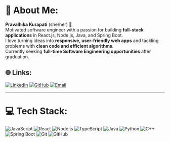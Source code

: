 # 💫 About Me:

**Pravalhika Kurapati** (she/her) 👋  
Motivated software engineer with a passion for building **full-stack applications** in React.js, Node.js, Java, and Spring Boot.  
I love turning ideas into **responsive, user-friendly web apps** and tackling problems with **clean code and efficient algorithms**.  
Currently seeking **full-time Software Engineering opportunities** after graduation.

## 🌐 Links:
[![LinkedIn](https://img.shields.io/badge/LinkedIn-%230077B5.svg?logo=linkedin&logoColor=white)](https://www.linkedin.com/in/pravalhika-kurapati/) 
[![GitHub](https://img.shields.io/badge/GitHub-%23121011.svg?logo=github&logoColor=white)](http://github.com/Pval-k)
[![Email](https://img.shields.io/badge/Email-%23D14836.svg?logo=gmail&logoColor=white)](mailto:pravalhikak@gmail.com)  


---


# 💻 Tech Stack:
![JavaScript](https://img.shields.io/badge/javascript-F7DF1E?style=for-the-badge&logo=javascript&logoColor=black) ![React](https://img.shields.io/badge/react-%2320232a.svg?style=for-the-badge&logo=react&logoColor=%2361DAFB) ![Node.js](https://img.shields.io/badge/node.js-339933?style=for-the-badge&logo=nodedotjs&logoColor=white) ![TypeScript](https://img.shields.io/badge/typescript-%23007ACC.svg?style=for-the-badge&logo=typescript&logoColor=white) ![Java](https://img.shields.io/badge/java-%23ED8B00.svg?style=for-the-badge&logo=openjdk&logoColor=white) ![Python](https://img.shields.io/badge/python-3670A0?style=for-the-badge&logo=python&logoColor=ffdd54) ![C++](https://img.shields.io/badge/c++-%2300599C.svg?style=for-the-badge&logo=c%2B%2B&logoColor=white) ![Spring Boot](https://img.shields.io/badge/springboot-%236DB33F.svg?style=for-the-badge&logo=spring&logoColor=white) ![Git](https://img.shields.io/badge/git-%23F05033.svg?style=for-the-badge&logo=git&logoColor=white) ![GitHub](https://img.shields.io/badge/github-%23121011.svg?style=for-the-badge&logo=github&logoColor=white)


